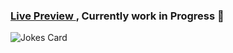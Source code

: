 <h3> <a href="litui.netlify.app//"> Live Preview </a> ,  Currently work in Progress 🚀 </h3>

![Jokes Card](https://readme-jokes.vercel.app/api)

